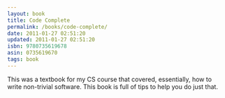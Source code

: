 ```yaml
---
layout: book
title: Code Complete
permalink: /books/code-complete/
date: 2011-01-27 02:51:20
updated: 2011-01-27 02:51:20
isbn: 9780735619678
asin: 0735619670
tags: book
---
```

This was a textbook for my CS course that covered, essentially, how to write
non-trivial software. This book is full of tips to help you do just that.

